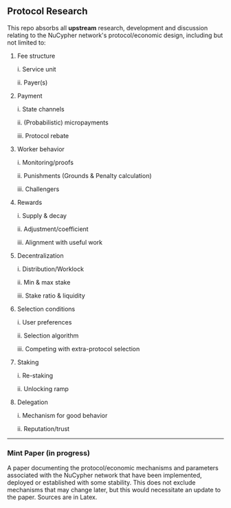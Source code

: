 ## Protocol Research

This repo absorbs all **upstream** research, development and discussion relating to the NuCypher network's protocol/economic design, including but not limited to:

1. Fee structure

   i. Service unit

   ii. Payer(s)

2. Payment 

    i. State channels

    ii. (Probabilistic) micropayments

    iii. Protocol rebate

3. Worker behavior

   i. Monitoring/proofs

   ii. Punishments (Grounds & Penalty calculation)

   iii. Challengers

4. Rewards

   i. Supply & decay

   ii. Adjustment/coefficient

   iii. Alignment with useful work

5. Decentralization

    i. Distribution/Worklock

    ii. Min & max stake

    iii. Stake ratio & liquidity

6. Selection conditions 

   i. User preferences

   ii. Selection algorithm

   iii. Competing with extra-protocol selection

7. Staking

   i. Re-staking

   ii. Unlocking ramp

8. Delegation

   i. Mechanism for good behavior

   ii. Reputation/trust

----

### Mint Paper (in progress)

A paper documenting the protocol/economic mechanisms and parameters associated with the NuCypher network that have been implemented, deployed or established with some stability. This does not exclude mechanisms that may change later, but this would necessitate an update to the paper. Sources are in Latex.



